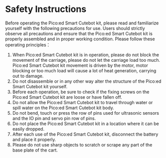 ﻿---
sidebar_position: 1
sidebar_label: Safety Instructions
---

# Safety Instructions

Before operating the Pico:ed Smart Cutebot kit, please read and familiarize yourself with the following precautions for use. Users should strictly observe all precautions and ensure that the Pico:ed Smart Cutebot kit is properly assembled and in proper working condition.
Please follow these operating principles：

1. When Pico:ed Smart Cutebot kit is in operation, please do not block the movement of the carriage, please do not let the carriage load too much. Pico:ed Smart Cutebot kit movement is driven by the motor, motor blocking or too much load will cause a lot of heat generation, carrying out to damage.
2. Do not disassemble or in any other way alter the structure of the Pico:ed Smart Cutebot kit yourself.
3. Before each operation, be sure to check if the fixing screws on the Pico:ed Smart Cutebot kit are loose or have fallen off.
4. Do not allow the Pico:ed Smart Cutebot kit to travel through water or spill water on the Pico:ed Smart Cutebot kit body.
5. Do not bend, touch or press the row of pins used for ultrasonic sensors and the IO pin and servo pin row of pins.
6. Do not place the Pico:ed Smart Cutebot kit in a location where it can be easily dropped.
7. After each use of the Pico:ed Smart Cutebot kit, disconnect the battery and place it properly.
8. Please do not use sharp objects to scratch or scrape any part of the base plate of the cart.

